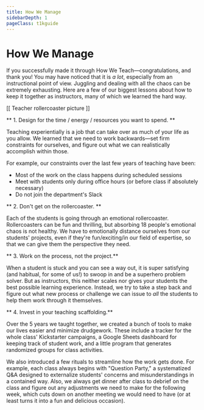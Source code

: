 ```yaml
---
title: How We Manage
sidebarDepth: 1
pageClass: t1kguide
---
```


# How We Manage

If you successfully made it through How We Teach—congratulations, and thank you! You may have noticed that it is *a lot*, especially from an instructional point of view. Juggling and dealing with all the chaos can be extremely exhausting. Here are a few of our biggest lessons about how to keep it together as instructors, many of which we learned the hard way.

[[ Teacher rollercoaster picture ]]

** 1. Design for the time / energy / resources you want to spend. **

Teaching experientially is a job that can take over as much of your life as you allow. We learned that we need to work backwards—set firm constraints for ourselves, and figure out what we can realistically accomplish within those.

For example, our constraints over the last few years of teaching have been:
* Most of the work on the class happens during scheduled sessions
* Meet with students only during office hours (or before class if absolutely necessary)
* Do not join the department's Slack

** 2. Don't get on the rollercoaster. **

Each of the students is going through an emotional rollercoaster. Rollercoasters can be fun and thrilling, but absorbing 18 people's emotional chaos is not healthy. We have to emotionally distance ourselves from our students' projects, even if they're fun/exciting/in our field of expertise, so that we can give them the perspective they need.

** 3. Work on the process, not the project.**

When a student is stuck and you can see a way out, it is super satisfying (and habitual, for some of us!) to swoop in and be a superhero problem solver. But as instructors, this neither scales nor gives your students the best possible learning experience. Instead, we try to take a step back and figure out what new process or challenge we can issue to *all* the students to help them work through it themselves.

** 4. Invest in your teaching scaffolding.**

Over the 5 years we taught together, we created a bunch of tools to make our lives easier and minimize drudgework. These include a tracker for the whole class' Kickstarter campaigns, a Google Sheets dashboard for keeping track of student work, and a little program that generates randomized groups for class activities.

We also introduced a few rituals to streamline how the work gets done. For example, each class always begins with "Question Party," a systematized Q&A designed to externalize students' concerns and misunderstandings in a contained way. Also, we always get dinner after class to debrief on the class and figure out any adjustments we need to make for the following week, which cuts down on another meeting we would need to have (or at least turns it into a fun and delicious occasion).